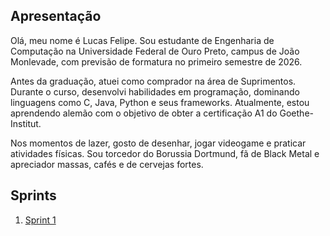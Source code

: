 ## Apresentação

Olá, meu nome é Lucas Felipe. Sou estudante de Engenharia de Computação na Universidade Federal de Ouro Preto, campus de João Monlevade, com previsão de formatura no primeiro semestre de 2026.

Antes da graduação, atuei como comprador na área de Suprimentos. Durante o curso, desenvolvi habilidades em programação, dominando linguagens como C, Java, Python e seus frameworks. Atualmente, estou aprendendo alemão com o objetivo de obter a certificação A1 do Goethe-Institut.

Nos momentos de lazer, gosto de desenhar, jogar videogame e praticar atividades físicas. Sou torcedor do Borussia Dortmund, fã de Black Metal e apreciador massas, cafés e de cervejas fortes.

## Sprints 

1. [Sprint 1](https://github.com/LucasFCO/teste_repositorio/blob/main/Sprint%2001/README.md)
<!--
2. [Sprint 2](Sprint%202/README.md)
3. [Sprint 3](Sprint%203/README.md)
4. ...

## Desafio

1. [Desafio Final](Desafio/README.md)


___


# Dicas

- [Mark Down - Basic Syntax](https://www.markdownguide.org/basic-syntax/)
- [Github - Basic writing and formatting syntax](https://docs.github.com/en/get-started/writing-on-github/getting-started-with-writing-and-formatting-on-github/basic-writing-and-formatting-syntax)

-->

